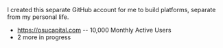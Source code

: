 I created this separate GitHub account for me to build platforms, separate from my personal life.  

- https://osucapital.com -- 10,000 Monthly Active Users
- 2 more in progress
